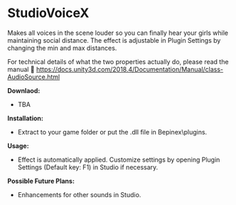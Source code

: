 # StudioVoiceX

Makes all voices in the scene louder so you can finally hear your girls while maintaining social distance.
The effect is adjustable in Plugin Settings by changing the min and max distances.

For technical details of what the two properties actually do, please read the manual 📖
https://docs.unity3d.com/2018.4/Documentation/Manual/class-AudioSource.html

**Downlaod:**
 - TBA

**Installation:**
 - Extract to your game folder or put the .dll file in Bepinex\plugins.

**Usage:**
 - Effect is automatically applied. Customize settings by opening Plugin Settings (Default key: F1) in Studio if necessary.
 
**Possible Future Plans:**
 - Enhancements for other sounds in Studio.
